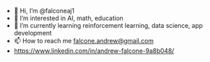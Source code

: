 - 👋 Hi, I’m @falconeaj1
- 👀 I’m interested in AI, math, education
- 🌱 I’m currently learning reinforcement learning, data science, app development
- 📫 How to reach me falcone.andrew@gmail.com
- https://www.linkedin.com/in/andrew-falcone-9a8b048/
<!---
falconeaj1/falconeaj1 is a ✨ special ✨ repository because its `README.md` (this file) appears on your GitHub profile.
You can click the Preview link to take a look at your changes.
--->
